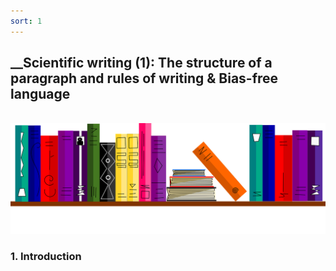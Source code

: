 ```yaml
---
sort: 1
---
```


## __Scientific writing (1): The structure of a paragraph and rules of writing & Bias-free language
\
<img src="./images/books_banner.png" alt="Books banner" width="600">

### 1. Introduction

